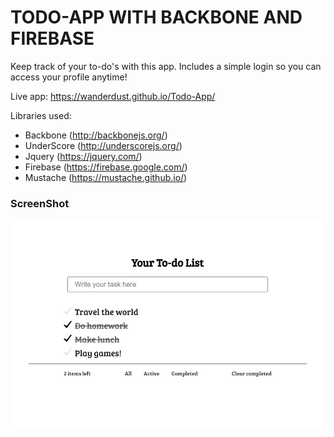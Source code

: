 # TODO-APP WITH BACKBONE AND FIREBASE

Keep track of your to-do's with this app. Includes a simple login so you can access your profile anytime!

Live app:  https://wanderdust.github.io/Todo-App/

Libraries used:
* Backbone (http://backbonejs.org/)
* UnderScore (http://underscorejs.org/)
* Jquery (https://jquery.com/)
* Firebase (https://firebase.google.com/)
* Mustache (https://mustache.github.io/)

### ScreenShot
![ScreenShot](https://raw.githubusercontent.com/wanderdust/Todo-App/master/assets/images/ScreenShot.jpg)
